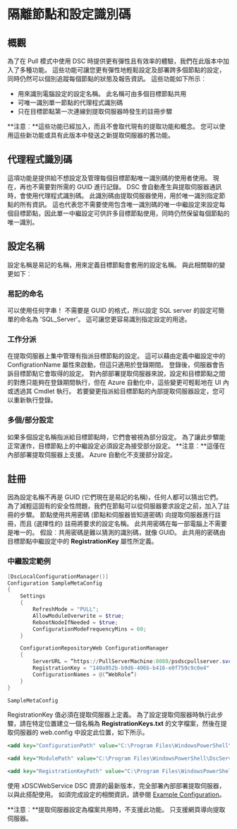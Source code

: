 # 隔離節點和設定識別碼

## 概觀

為了在 Pull 模式中使用 DSC 時提供更有彈性且有效率的體驗，我們在此版本中加入了多種功能。 這些功能可讓您更有彈性地輕鬆設定及部署跨多個節點的設定，同時仍然可以個別追蹤每個節點的狀態及報告資訊。 這些功能如下所示︰

* 用來識別電腦設定的設定名稱。 此名稱可由多個目標節點共用 
* 可唯一識別單一節點的代理程式識別碼
* 只在目標節點第一次連線到提取伺服器時發生的註冊步驟

**注意︰**這些功能已經加入，而且不會取代現有的提取功能和概念。 您可以使用這些新功能或具有此版本中發送之新提取伺服器的舊功能。

## 代理程式識別碼

這項功能是提供給不想設定及管理每個目標節點唯一識別碼的使用者使用。 現在，再也不需要對所需的 GUID 進行記錄。 DSC 會自動產生與提取伺服器通訊時，會使用代理程式識別碼。 此識別碼由提取伺服器使用，用於唯一識別指定節點的所有資訊。 這也代表您不需要使用包含唯一識別碼的唯一中繼設定來設定每個目標節點，因此單一中繼設定可供許多目標節點使用，同時仍然保留每個節點的唯一識別。 

## 設定名稱

設定名稱是易記的名稱，用來定義目標節點會套用的設定名稱。 與此相關聯的變更如下︰  

### 易記的命名

可以使用任何字串！ 不需要是 GUID 的格式，所以設定 SQL server 的設定可簡單的命名為 'SQL_Server'。 這可讓您更容易識別指定設定的用途。

### 工作分派

在提取伺服器上集中管理有指派目標節點的設定。 這可以藉由定義中繼設定中的 ConfigrationName 屬性來啟動，但這只適用於登錄期間。 登錄後，伺服器會告訴目標節點它會取得的設定。 對內部部署提取伺服器來說，設定和目標節點之間的對應只能夠在登錄期間執行，但在 Azure 自動化中，這些變更可輕鬆地在 UI 內或透過其 Cmdlet 執行。 若要變更指派給目標節點的內部提取伺服器設定，您可以重新執行登錄。

### 多個/部分設定

如果多個設定名稱指派給目標節點時，它們會被視為部分設定。 為了讓此步驟能正常運作，目標節點上的中繼設定必須設定為接受部分設定。 **注意︰**這僅在內部部署提取伺服器上支援。 Azure 自動化不支援部分設定。

## 註冊

因為設定名稱不再是 GUID (它們現在是易記的名稱)，任何人都可以猜出它們。 為了減輕這固有的安全性問題，我們在節點可以從伺服器要求設定之前，加入了註冊的步驟。 節點使用共用密碼 (節點和伺服器皆知道密碼) 向提取伺服器進行註冊，而且 (選擇性的) 註冊將要求的設定名稱。 此共用密碼在每一部電腦上不需要是唯一的。 假設︰共用密碼是難以猜測的識別碼，就像 GUID。 此共用的密碼由目標節點中繼設定中的 **RegistrationKey** 屬性所定義。

### 中繼設定範例

```powershell
[DscLocalConfigurationManager()]
Configuration SampleMetaConfig
{
    Settings
    {
        RefreshMode = "PULL";
        AllowModuleOverwrite = $true;
        RebootNodeIfNeeded = $true;
        ConfigurationModeFrequencyMins = 60;
    }

    ConfigurationRepositoryWeb ConfigurationManager
    {
        ServerURL = “https://PullServerMachine:8080/psdscpullserver.svc”
        RegistrationKey = "140a952b-b9d6-406b-b416-e0f759c9c0e4"
        ConfigurationNames = @(“WebRole”)
    }
}

SampleMetaConfig
```

RegistrationKey 值必須在提取伺服器上定義。 為了設定提取伺服器時執行此步驟，請在特定位置建立一個名稱為 **RegistrationKeys.txt** 的文字檔案，然後在提取伺服器的 web.config 中設定此位置，如下所示。  

```XML
<add key="ConfigurationPath" value="C:\Program Files\WindowsPowerShell\DscService\Configuration">

<add key="ModulePath" value="C:\Program Files\WindowsPowerShell\DscService\Modules">

<add key="RegistrationKeyPath" value="C:\Program Files\WindowsPowerShell\DscService">
```

使用 xDSCWebService DSC 資源的最新版本，完全部署內部部署提取伺服器，以與此搭配使用。 如須完成設定的相關資訊，請參閱 [Example Configuration](https://github.com/grayzu/PSSummitEU2015/blob/master/PullServer/02%20-%20PullServer%20Config.ps1)。

**注意︰**提取伺服器設定為檔案共用時，不支援此功能。 只支援網頁導向提取伺服器。<!--HONumber=Mar16_HO2-->
